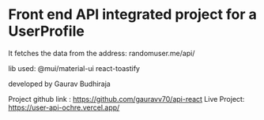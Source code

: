 # Front end API integrated project for a UserProfile

It fetches the data from the address: randomuser.me/api/

lib used: @mui/material-ui
          react-toastify

developed by Gaurav Budhiraja

Project github link : https://github.com/gauravv70/api-react
 Live Project: https://user-api-ochre.vercel.app/
